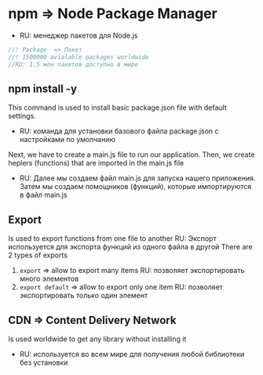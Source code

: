 # npm  => Node Package Manager
- RU: менеджер пакетов для Node.js

```javascript
//! Package  => Пакет 
//! 1500000 avialable packages worldwide
//RU: 1.5 млн пакетов доступно в мире
```

## npm install -y
This command is used to install basic package.json file with default settings. 
- RU: команда для установки базового файла package.json с настройками по умолчанию

Next, we have to create a main.js file to run our application.
Then, we create heplers (functions) that are imported in the main.js file
- RU: Далее мы создаем файл main.js для запуска нашего приложения.
Затем мы создаем помощников (функций), которые импортируются в файл main.js

## Export 
Is used to export functions from one file to another
RU: Экспорт используется для экспорта функций из одного файла в другой
There are 2 types of exports 
1. `export`  => allow to export many items 
    RU: позволяет экспортировать много элементов
2. `export default` => allow to export only one item
    RU: позволяет экспортировать только один элемент

## CDN  => Content Delivery Network
Is used worldwide to get any library without installing it
- RU: используется во всем мире для получения любой библиотеки без установки